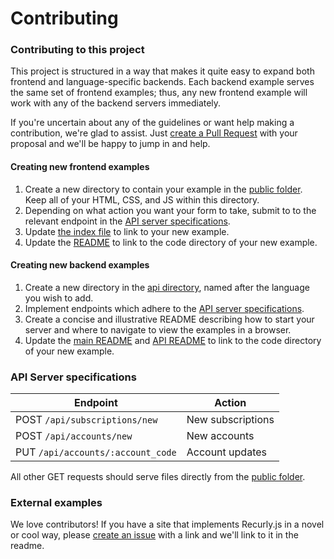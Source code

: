 # Contributing

### Contributing to this project

This project is structured in a way that makes it quite easy to
expand both frontend and language-specific backends. Each backend example serves
the same set of frontend examples; thus, any new frontend example will work
with any of the backend servers immediately.

If you're uncertain about any of the guidelines or want help making a contribution, we're
glad to assist. Just [create a Pull Request][new-pr] with your proposal and we'll be happy to
jump in and help.

#### Creating new frontend examples

1. Create a new directory to contain your example in the [public folder](public). Keep all of your HTML, CSS, and JS within this directory.
2. Depending on what action you want your form to take, submit to to the relevant endpoint in the [API server specifications](#api-server-specifications).
3. Update [the index file](public/index.html) to link to your new example.
4. Update the [README](README.md) to link to the code directory of your new example.

#### Creating new backend examples

1. Create a new directory in the [api directory](api), named after the language you wish to add.
2. Implement endpoints which adhere to the [API server specifications](#api-server-specifications).
3. Create a concise and illustrative README describing how to start your server and where to navigate to view the examples in a browser.
4. Update the [main README](README.md) and [API README](api/README.md) to link to the code directory of your new example.

### API Server specifications

| Endpoint | Action |
| -------- | ------ |
| POST `/api/subscriptions/new` | New subscriptions |
| POST `/api/accounts/new` | New accounts |
| PUT `/api/accounts/:account_code` | Account updates |

All other GET requests should serve files directly from the [public folder](public).

### External examples

We love contributors! If you have a site that implements Recurly.js
in a novel or cool way, please [create an issue][new-issue] with a link and we'll
link to it in the readme.

[new-issue]: https://github.com/recurly/recurly-js-examples/issues/new
[new-pr]: https://github.com/recurly/recurly-js-examples/pulls/new
